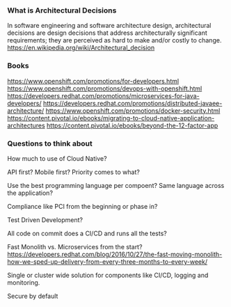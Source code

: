 ### What is Architectural Decisions

In software engineering and software architecture design, architectural decisions are design decisions that address architecturally significant requirements; they are perceived as hard to make and/or costly to change. https://en.wikipedia.org/wiki/Architectural_decision

### Books

https://www.openshift.com/promotions/for-developers.html
https://www.openshift.com/promotions/devops-with-openshift.html
https://developers.redhat.com/promotions/microservices-for-java-developers/
https://developers.redhat.com/promotions/distributed-javaee-architecture/
https://www.openshift.com/promotions/docker-security.html
https://content.pivotal.io/ebooks/migrating-to-cloud-native-application-architectures
https://content.pivotal.io/ebooks/beyond-the-12-factor-app

### Questions to think about

How much to use of Cloud Native?

API first? Mobile first? Priority comes to what?

Use the best programming language per compoent? Same language across the application?

Compliance like PCI from the beginning or phase in?

Test Driven Development?

All code on commit does a CI/CD and runs all the tests?

Fast Monolith vs. Microservices from the start? https://developers.redhat.com/blog/2016/10/27/the-fast-moving-monolith-how-we-sped-up-delivery-from-every-three-months-to-every-week/

Single or cluster wide solution for components like CI/CD, logging and monitoring.

Secure by default